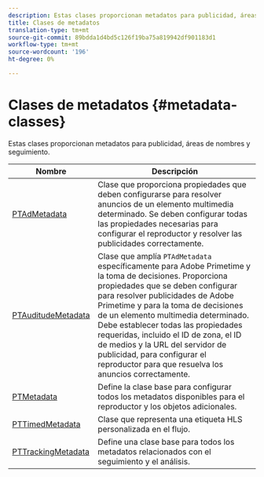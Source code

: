 ```yaml
---
description: Estas clases proporcionan metadatos para publicidad, áreas de nombres y seguimiento.
title: Clases de metadatos
translation-type: tm+mt
source-git-commit: 89bdda1d4bd5c126f19ba75a819942df901183d1
workflow-type: tm+mt
source-wordcount: '196'
ht-degree: 0%

---
```



# Clases de metadatos {#metadata-classes}

Estas clases proporcionan metadatos para publicidad, áreas de nombres y seguimiento.

| **Nombre** | **Descripción** |
|---|---|
| [PTAdMetadata](https://help.adobe.com/en_US/primetime/api/psdk/appledoc/Classes/PTAdMetadata.html) | Clase que proporciona propiedades que deben configurarse para resolver anuncios de un elemento multimedia determinado. Se deben configurar todas las propiedades necesarias para configurar el reproductor y resolver las publicidades correctamente. |
| [PTAuditudeMetadata](https://help.adobe.com/en_US/primetime/api/psdk/appledoc/Classes/PTAuditudeMetadata.html) | Clase que amplía `PTAdMetadata` específicamente para Adobe Primetime y la toma de decisiones. Proporciona propiedades que se deben configurar para resolver publicidades de Adobe Primetime y para la toma de decisiones de un elemento multimedia determinado. Debe establecer todas las propiedades requeridas, incluido el ID de zona, el ID de medios y la URL del servidor de publicidad, para configurar el reproductor para que resuelva los anuncios correctamente. |
| [PTMetadata](https://help.adobe.com/en_US/primetime/api/psdk/appledoc/Classes/PTMetadata.html) | Define la clase base para configurar todos los metadatos disponibles para el reproductor y los objetos adicionales. |
| [PTTimedMetadata](https://help.adobe.com/en_US/primetime/api/psdk/appledoc/Classes/PTTimedMetadata.html) | Clase que representa una etiqueta HLS personalizada en el flujo. |
| [PTTrackingMetadata](https://help.adobe.com/en_US/primetime/api/psdk/appledoc/Classes/PTTrackingMetadata.html) | Define una clase base para todos los metadatos relacionados con el seguimiento y el análisis. |